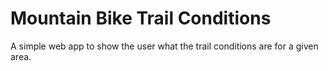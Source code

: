 # Mountain Bike Trail Conditions

A simple web app to show the user what the trail conditions are for a given area.

